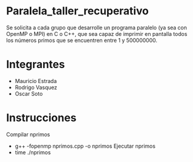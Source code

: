 # Paralela_taller_recuperativo
Se solicita a cada grupo que desarrolle un programa paralelo (ya sea con OpenMP o MPI) en C o
C++, que sea capaz de imprimir en pantalla todos los números primos que se encuentren entre 1
y 500000000.

# Integrantes
- Mauricio Estrada
- Rodrigo Vasquez
- Oscar Soto

# Instrucciones
Compilar nprimos
- g++ -fopenmp nprimos.cpp -o nprimos
Ejecutar nprimos
- time ./nprimos
